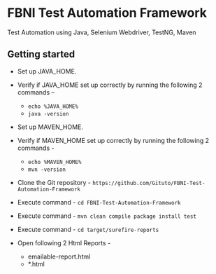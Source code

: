 # FBNI Test Automation Framework
Test Automation using Java, Selenium Webdriver, TestNG, Maven

## Getting started
 
* Set up JAVA_HOME.
 
* Verify if JAVA_HOME set up correctly by running the following 2 commands –
    * ```echo %JAVA_HOME%```
    * ```java -version```

* Set up MAVEN_HOME.

* Verify if MAVEN_HOME set up correctly by running the following 2 commands -
    * ```echo %MAVEN_HOME%```
    * ```mvn -version```

* Clone the Git repository - ```https://github.com/Gituto/FBNI-Test-Automation-Framework```

* Execute command - ```cd FBNI-Test-Automation-Framework```

* Execute command - ```mvn clean compile package install test```

* Execute command - ```cd target/surefire-reports```

* Open following 2 Html Reports -
    * emailable-report.html
    * *.html
